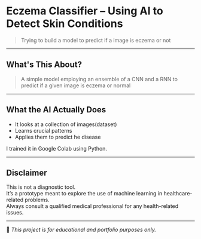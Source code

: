 # Eczema Classifier – Using AI to Detect Skin Conditions

> Trying to build a model to predict if a image is eczema or not

---

## What's This About?
> A simple model employing an ensemble of a CNN and a RNN to predict if a given image is eczema or normal

---

## What the AI Actually Does

- It looks at a collection of images(dataset)
- Learns crucial patterns
- Applies them to predict he disease

I trained it in Google Colab using Python.


---

## Disclaimer

This is not a diagnostic tool.  
It’s a prototype meant to explore the use of machine learning in healthcare-related problems.  
Always consult a qualified medical professional for any health-related issues.

---


🛑 *This project is for educational and portfolio purposes only.*

